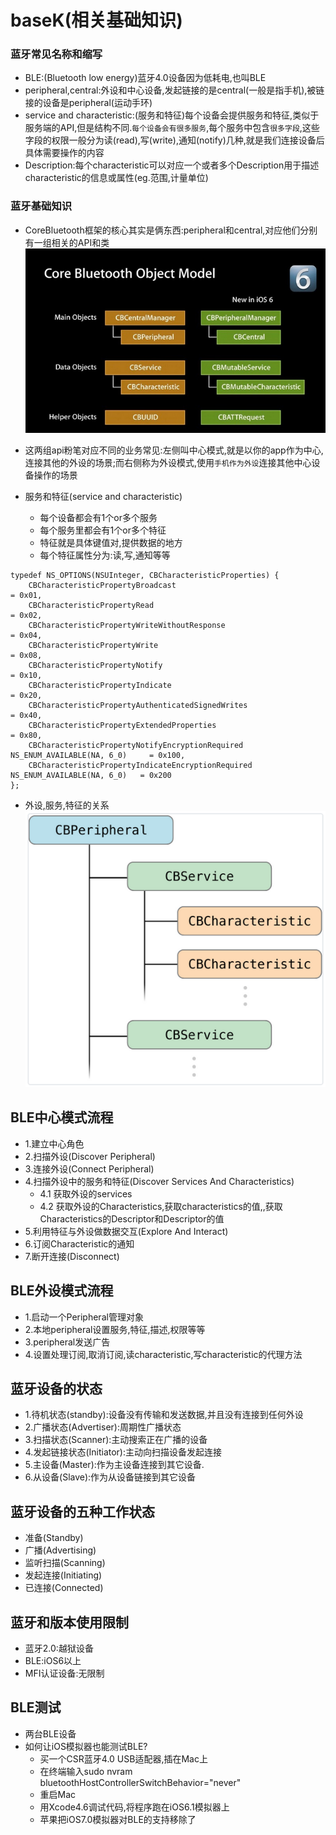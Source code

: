 # baseK(相关基础知识)

### 蓝牙常见名称和缩写


- BLE:(Bluetooth low energy)蓝牙4.0设备因为低耗电,也叫BLE
- peripheral,central:外设和中心设备,发起链接的是central(一般是指手机),被链接的设备是peripheral(运动手环)
- service and characteristic:(服务和特征)每个设备会提供服务和特征,类似于服务端的API,但是结构不同.`每个设备会有很多服务`,每个服务中包含`很多字段`,这些字段的权限一般分为读(read),写(write),通知(notify)几种,就是我们连接设备后具体需要操作的内容
- Description:每个characteristic可以对应一个或者多个Description用于描述characteristic的信息或属性(eg.范围,计量单位)

### 蓝牙基础知识

- CoreBluetooth框架的核心其实是俩东西:peripheral和central,对应他们分别有一组相关的API和类
![图4.1.1](./bleIma/ble_01.png)

- 这两组api粉笔对应不同的业务常见:左侧叫中心模式,就是以你的app作为中心,连接其他的外设的场景;而右侧称为外设模式,使用`手机作为外设`连接其他中心设备操作的场景

- 服务和特征(service and characteristic)
    * 每个设备都会有1个or多个服务
    * 每个服务里都会有1个or多个特征
    * 特征就是具体键值对,提供数据的地方
    * 每个特征属性分为:读,写,通知等等

```objc
typedef NS_OPTIONS(NSUInteger, CBCharacteristicProperties) {
	CBCharacteristicPropertyBroadcast												= 0x01,
	CBCharacteristicPropertyRead													= 0x02,
	CBCharacteristicPropertyWriteWithoutResponse									= 0x04,
	CBCharacteristicPropertyWrite													= 0x08,
	CBCharacteristicPropertyNotify													= 0x10,
	CBCharacteristicPropertyIndicate												= 0x20,
	CBCharacteristicPropertyAuthenticatedSignedWrites								= 0x40,
	CBCharacteristicPropertyExtendedProperties										= 0x80,
	CBCharacteristicPropertyNotifyEncryptionRequired NS_ENUM_AVAILABLE(NA, 6_0)		= 0x100,
	CBCharacteristicPropertyIndicateEncryptionRequired NS_ENUM_AVAILABLE(NA, 6_0)	= 0x200
};
```

- 外设,服务,特征的关系
 ![图4.1.2](./bleIma/ble_02.png)

## BLE中心模式流程
- 1.建立中心角色
- 2.扫描外设(Discover Peripheral)
- 3.连接外设(Connect Peripheral)
- 4.扫描外设中的服务和特征(Discover Services And Characteristics)
    * 4.1 获取外设的services
    * 4.2 获取外设的Characteristics,获取characteristics的值,,获取Characteristics的Descriptor和Descriptor的值
- 5.利用特征与外设做数据交互(Explore And Interact)
- 6.订阅Characteristic的通知
- 7.断开连接(Disconnect)

## BLE外设模式流程
- 1.启动一个Peripheral管理对象
- 2.本地peripheral设置服务,特征,描述,权限等等
- 3.peripheral发送广告
- 4.设置处理订阅,取消订阅,读characteristic,写characteristic的代理方法

## 蓝牙设备的状态
- 1.待机状态(standby):设备没有传输和发送数据,并且没有连接到任何外设
- 2.广播状态(Advertiser):周期性广播状态
- 3.扫描状态(Scanner):主动搜索正在广播的设备
- 4.发起链接状态(Initiator):主动向扫描设备发起连接
- 5.主设备(Master):作为主设备连接到其它设备.
- 6.从设备(Slave):作为从设备链接到其它设备

## 蓝牙设备的五种工作状态

- 准备(Standby)
- 广播(Advertising)
- 监听扫描(Scanning)
- 发起连接(Initiating)
- 已连接(Connected)

## 蓝牙和版本使用限制
- 蓝牙2.0:越狱设备
- BLE:iOS6以上
- MFI认证设备:无限制

## BLE测试
- 两台BLE设备
- 如何让iOS模拟器也能测试BLE?
    * 买一个CSR蓝牙4.0 USB适配器,插在Mac上
    * 在终端输入sudo nvram bluetoothHostControllerSwitchBehavior="never"
    * 重启Mac
    * 用Xcode4.6调试代码,将程序跑在iOS6.1模拟器上
    * 苹果把iOS7.0模拟器对BLE的支持移除了
